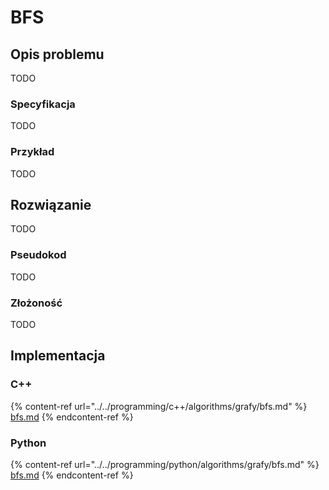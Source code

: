 # BFS

## Opis problemu

TODO

### Specyfikacja

TODO

### Przykład

TODO

## Rozwiązanie

TODO

### Pseudokod

TODO

### Złożoność

TODO

## Implementacja

### C++

{% content-ref url="../../programming/c++/algorithms/grafy/bfs.md" %}
[bfs.md](../../programming/c++/algorithms/grafy/bfs.md)
{% endcontent-ref %}

### Python

{% content-ref url="../../programming/python/algorithms/grafy/bfs.md" %}
[bfs.md](../../programming/python/algorithms/grafy/bfs.md)
{% endcontent-ref %}
